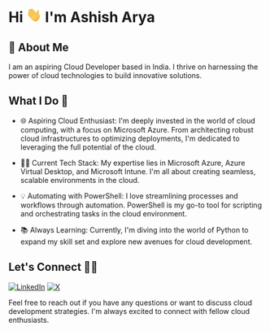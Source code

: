 # Hi <a href="Hi"><img src="https://raw.githubusercontent.com/ashisharya65/ashisharya65/main/Hi.gif" height="30" width="30" ></a> I'm Ashish Arya

## 🤵 About Me

I am an aspiring Cloud Developer based in India. I thrive on harnessing the power of cloud technologies to build innovative solutions.

## What I Do 🚀

- 🌐 Aspiring Cloud Enthusiast: I'm deeply invested in the world of cloud computing, with a focus on Microsoft Azure. From architecting robust cloud infrastructures to optimizing deployments, I'm dedicated to leveraging the full potential of the cloud.

- 👨‍💻 Current Tech Stack: My expertise lies in Microsoft Azure, Azure Virtual Desktop, and Microsoft Intune. I'm all about creating seamless, scalable environments in the cloud.

- 💡 Automating with PowerShell: I love streamlining processes and workflows through automation. PowerShell is my go-to tool for scripting and orchestrating tasks in the cloud environment.

- 📚 Always Learning: Currently, I'm diving into the world of Python to expand my skill set and explore new avenues for cloud development.

## Let's Connect 🤝🏻
  
<a href="https://www.linkedin.com/in/ashisharya65/" target="_blank"><img alt="LinkedIn" src="https://img.shields.io/badge/LinkedIn-@ashisharya65-blue?style=flat&logo=linkedin"></a>
<a href="https://twitter.com/ashisharya65" target="_blank"><img alt="X" src="https://img.shields.io/twitter/follow/ashisharya65?style=social"></a>

Feel free to reach out if you have any questions or want to discuss cloud development strategies. I'm always excited to connect with fellow cloud enthusiasts.
